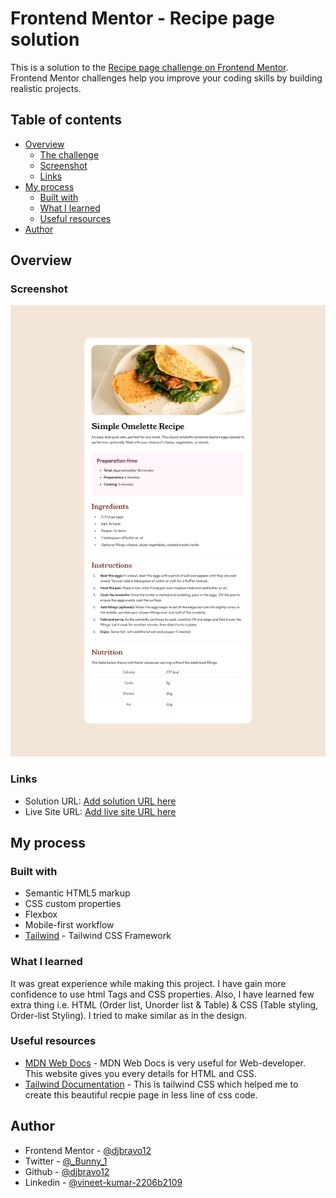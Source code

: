 # Frontend Mentor - Recipe page solution

This is a solution to the [Recipe page challenge on Frontend Mentor](https://www.frontendmentor.io/challenges/recipe-page-KiTsR8QQKm). Frontend Mentor challenges help you improve your coding skills by building realistic projects.

## Table of contents

- [Overview](#overview)
  - [The challenge](#the-challenge)
  - [Screenshot](#screenshot)
  - [Links](#links)
- [My process](#my-process)
  - [Built with](#built-with)
  - [What I learned](#what-i-learned)
  - [Useful resources](#useful-resources)
- [Author](#author)


## Overview

### Screenshot

![](./design/127.0.0.1_5500_index.html.png)

### Links

- Solution URL: [Add solution URL here](https://your-solution-url.com)
- Live Site URL: [Add live site URL here](https://your-live-site-url.com)

## My process

### Built with

- Semantic HTML5 markup
- CSS custom properties
- Flexbox
- Mobile-first workflow
- [Tailwind](https://tailwindcss.com/) - Tailwind CSS Framework

### What I learned

It was great experience while making this project. I have gain more confidence to use html Tags and CSS properties. Also, I have learned few extra thing i.e. HTML (Order list, Unorder list & Table) & CSS (Table styling, Order-list Styling). I tried to make similar as in the design.

### Useful resources

- [MDN Web Docs](https://developer.mozilla.org/en-US/) - MDN Web Docs is very useful for Web-developer. This website gives you every details for HTML and CSS.
- [Tailwind Documentation](https://tailwindcss.com/) - This is tailwind CSS which helped me to create this beautiful recpie page in less line of css code.


## Author

- Frontend Mentor - [@djbravo12](https://www.frontendmentor.io/profile/djbravo12)
- Twitter - [@_Bunny_1](https://twitter.com/_Bunny_1)
- Github - [@djbravo12](https://github.com/djbravo12)
- Linkedin - [@vineet-kumar-2206b2109](https://www.linkedin.com/in/vineet-kumar-2206b2109/)

